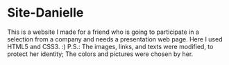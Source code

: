 # Site-Danielle
This is a website I made for a friend who is going to participate in a selection from a company and needs a presentation web page. Here I used HTML5 and CSS3. :)
P.S.: 
The images, links, and texts were modified, to protect her identity;
The colors and pictures were chosen by her.

